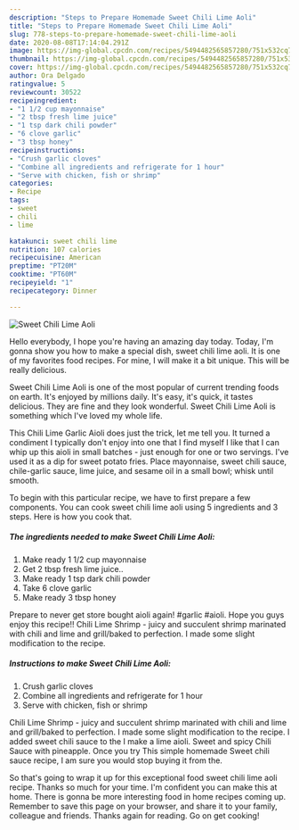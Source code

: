 ```yaml
---
description: "Steps to Prepare Homemade Sweet Chili Lime Aoli"
title: "Steps to Prepare Homemade Sweet Chili Lime Aoli"
slug: 778-steps-to-prepare-homemade-sweet-chili-lime-aoli
date: 2020-08-08T17:14:04.291Z
image: https://img-global.cpcdn.com/recipes/5494482565857280/751x532cq70/sweet-chili-lime-aoli-recipe-main-photo.jpg
thumbnail: https://img-global.cpcdn.com/recipes/5494482565857280/751x532cq70/sweet-chili-lime-aoli-recipe-main-photo.jpg
cover: https://img-global.cpcdn.com/recipes/5494482565857280/751x532cq70/sweet-chili-lime-aoli-recipe-main-photo.jpg
author: Ora Delgado
ratingvalue: 5
reviewcount: 30522
recipeingredient:
- "1 1/2 cup mayonnaise"
- "2 tbsp fresh lime juice"
- "1 tsp dark chili powder"
- "6 clove garlic"
- "3 tbsp honey"
recipeinstructions:
- "Crush garlic cloves"
- "Combine all ingredients and refrigerate for 1 hour"
- "Serve with chicken, fish or shrimp"
categories:
- Recipe
tags:
- sweet
- chili
- lime

katakunci: sweet chili lime 
nutrition: 107 calories
recipecuisine: American
preptime: "PT20M"
cooktime: "PT60M"
recipeyield: "1"
recipecategory: Dinner

---
```



![Sweet Chili Lime Aoli](https://img-global.cpcdn.com/recipes/5494482565857280/751x532cq70/sweet-chili-lime-aoli-recipe-main-photo.jpg)

Hello everybody, I hope you're having an amazing day today. Today, I'm gonna show you how to make a special dish, sweet chili lime aoli. It is one of my favorites food recipes. For mine, I will make it a bit unique. This will be really delicious.

Sweet Chili Lime Aoli is one of the most popular of current trending foods on earth. It's enjoyed by millions daily. It's easy, it's quick, it tastes delicious. They are fine and they look wonderful. Sweet Chili Lime Aoli is something which I've loved my whole life.

This Chili Lime Garlic Aioli does just the trick, let me tell you. It turned a condiment I typically don&#39;t enjoy into one that I find myself I like that I can whip up this aioli in small batches - just enough for one or two servings. I&#39;ve used it as a dip for sweet potato fries. Place mayonnaise, sweet chili sauce, chile-garlic sauce, lime juice, and sesame oil in a small bowl; whisk until smooth.


To begin with this particular recipe, we have to first prepare a few components. You can cook sweet chili lime aoli using 5 ingredients and 3 steps. Here is how you cook that.

<!--inarticleads1-->

##### The ingredients needed to make Sweet Chili Lime Aoli:

1. Make ready 1 1/2 cup mayonnaise
1. Get 2 tbsp fresh lime juice..
1. Make ready 1 tsp dark chili powder
1. Take 6 clove garlic
1. Make ready 3 tbsp honey


Prepare to never get store bought aioli again! #garlic #aioli. Hope you guys enjoy this recipe!! Chili Lime Shrimp - juicy and succulent shrimp marinated with chili and lime and grill/baked to perfection. I made some slight modification to the recipe. 

<!--inarticleads2-->

##### Instructions to make Sweet Chili Lime Aoli:

1. Crush garlic cloves
1. Combine all ingredients and refrigerate for 1 hour
1. Serve with chicken, fish or shrimp


Chili Lime Shrimp - juicy and succulent shrimp marinated with chili and lime and grill/baked to perfection. I made some slight modification to the recipe. I added sweet chili sauce to the I make a lime aioli. Sweet and spicy Chili Sauce with pineapple. Once you try This simple homemade Sweet chili sauce recipe, I am sure you would stop buying it from the. 

So that's going to wrap it up for this exceptional food sweet chili lime aoli recipe. Thanks so much for your time. I'm confident you can make this at home. There is gonna be more interesting food in home recipes coming up. Remember to save this page on your browser, and share it to your family, colleague and friends. Thanks again for reading. Go on get cooking!
